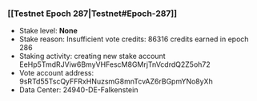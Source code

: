 ### [[Testnet Epoch 287|Testnet#Epoch-287]]
* Stake level: **None**
* Stake reason: Insufficient vote credits: 86316 credits earned in epoch 286
* Staking activity: creating new stake account EeHp5TmdRJViw6BmyVHFescM8GMrjTnVcdrdQ2Z5oh72
* Vote account address: 9sRTd55TscQyFFRxHNuzsmG8mnTcvAZ6rBGpmYNo8yXh
* Data Center: 24940-DE-Falkenstein